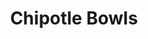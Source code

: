 ---
layout: recipe
title: Chipotle Bowls
servings: 8
source: Jamie Williams
category: Dinner
protein: chicken
effort: high
duration: minutes

ingredients: |
  **Cilantro-Lime Rice**
  - 2 cups basmati rice
  - 4 cups water
  - 1 tsp salt
  - 1 tsp butter
  - 1/2 cup chopped cilantro
  - 1/4 cup chopped onion
  - 1 lime
  - cumin to taste
  - pepper to taste

  **Dressing**
  - 6 tbsp red wine vinegar
  - 1/4 cup honey
  - 3/4 cup vegetable oil
  - 1/2 tsp oregano
  - 1 1/2 tsp salt
  - 1/2 tsp pepper
  - 2 chipotle peppers in adobo sauce
  - sugar to taste

  **Toppings**
  - frozen corn
  - black beans
  - shredded cheese
  - romaine lettuce
  - sour cream
  - fajita chicken or beef

instructions: |
  1. **For the rice:** Wash rice and add to pot with water. Bring to a boil and add remaining ingredients. Cover and simmer.
  2. **For the dressing:** Blend all dressing ingredients in a blender.
  3. **For the meat:** Marinate chicken or beef in fajita seasoning packet. Grill and chop into bite-sized pieces.
  4. **To assemble:** Layer rice, lettuce, and desired toppings in bowls. Drizzle with dressing and serve.
---